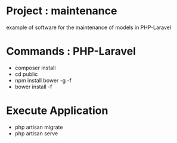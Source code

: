 # Project : maintenance
example of software for the maintenance of models in PHP-Laravel
# Commands : PHP-Laravel 
+ composer install
+ cd public
+ npm install bower -g -f
+ bower install -f
# Execute Application
+ php artisan migrate
+ php artisan serve


